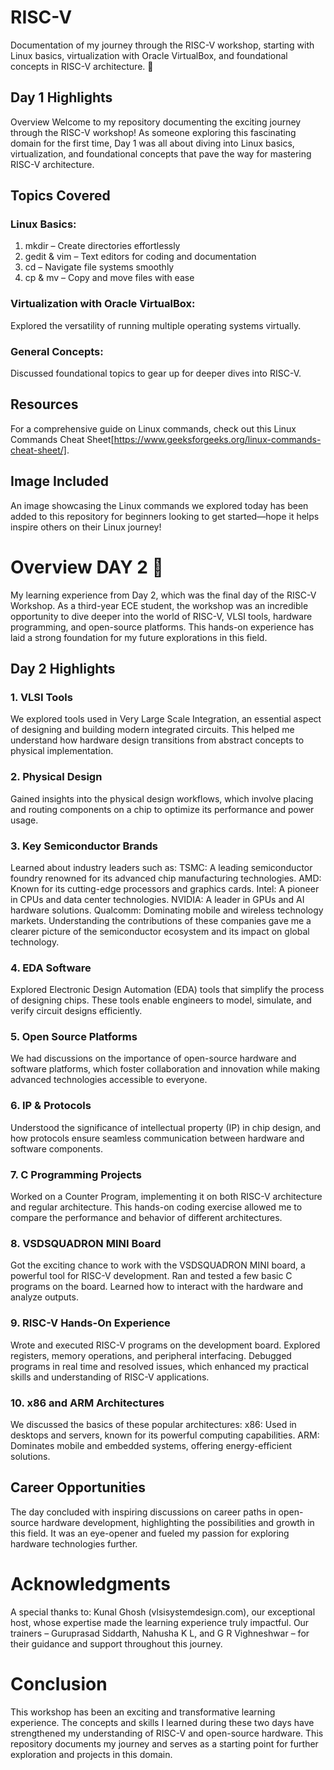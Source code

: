 # RISC-V
Documentation of my journey through the RISC-V workshop, starting with Linux basics, virtualization with Oracle VirtualBox, and foundational concepts in RISC-V architecture. 🚀

## Day 1 Highlights
Overview
Welcome to my repository documenting the exciting journey through the RISC-V workshop! As someone exploring this fascinating domain for the first time, Day 1 was all about diving into Linux basics, virtualization, and foundational concepts that pave the way for mastering RISC-V architecture.

## Topics Covered
### Linux Basics:
1. mkdir – Create directories effortlessly
2. gedit & vim – Text editors for coding and documentation
3. cd – Navigate file systems smoothly
4. cp & mv – Copy and move files with ease
### Virtualization with Oracle VirtualBox:
Explored the versatility of running multiple operating systems virtually.
### General Concepts:
Discussed foundational topics to gear up for deeper dives into RISC-V.

## Resources
For a comprehensive guide on Linux commands, check out this Linux Commands Cheat Sheet[https://www.geeksforgeeks.org/linux-commands-cheat-sheet/].

## Image Included
An image showcasing the Linux commands we explored today has been added to this repository for beginners looking to get started—hope it helps inspire others on their Linux journey!

# Overview DAY 2 🚀
My learning experience from Day 2, which was the final day of the RISC-V Workshop. As a third-year ECE student, the workshop was an incredible opportunity to dive deeper into the world of RISC-V, VLSI tools, hardware programming, and open-source platforms. This hands-on experience has laid a strong foundation for my future explorations in this field.

## Day 2 Highlights
### 1. VLSI Tools
We explored tools used in Very Large Scale Integration, an essential aspect of designing and building modern integrated circuits. This helped me understand how hardware design transitions from abstract concepts to physical implementation.
### 2. Physical Design
Gained insights into the physical design workflows, which involve placing and routing components on a chip to optimize its performance and power usage.
### 3. Key Semiconductor Brands
Learned about industry leaders such as:
  TSMC: A leading semiconductor foundry renowned for its advanced chip manufacturing technologies.
  AMD: Known for its cutting-edge processors and graphics cards.
  Intel: A pioneer in CPUs and data center technologies.
  NVIDIA: A leader in GPUs and AI hardware solutions.
  Qualcomm: Dominating mobile and wireless technology markets.
    Understanding the contributions of these companies gave me a clearer picture of the semiconductor ecosystem and its impact on global technology.
### 4. EDA Software
Explored Electronic Design Automation (EDA) tools that simplify the process of designing chips. These tools enable engineers to model, simulate, and verify circuit designs efficiently.
### 5. Open Source Platforms
We had discussions on the importance of open-source hardware and software platforms, which foster collaboration and innovation while making advanced technologies accessible to everyone.
### 6. IP & Protocols
Understood the significance of intellectual property (IP) in chip design, and how protocols ensure seamless communication between hardware and software components.
### 7. C Programming Projects
Worked on a Counter Program, implementing it on both RISC-V architecture and regular architecture. This hands-on coding exercise allowed me to compare the performance and behavior of different architectures.
### 8. VSDSQUADRON MINI Board
Got the exciting chance to work with the VSDSQUADRON MINI board, a powerful tool for RISC-V development.
Ran and tested a few basic C programs on the board.
Learned how to interact with the hardware and analyze outputs.
### 9. RISC-V Hands-On Experience
Wrote and executed RISC-V programs on the development board.
Explored registers, memory operations, and peripheral interfacing.
Debugged programs in real time and resolved issues, which enhanced my practical skills and understanding of RISC-V applications.
### 10. x86 and ARM Architectures
We discussed the basics of these popular architectures:
x86: Used in desktops and servers, known for its powerful computing capabilities.
ARM: Dominates mobile and embedded systems, offering energy-efficient solutions.

## Career Opportunities
The day concluded with inspiring discussions on career paths in open-source hardware development, highlighting the possibilities and growth in this field. It was an eye-opener and fueled my passion for exploring hardware technologies further.

# Acknowledgments
A special thanks to:
Kunal Ghosh (vlsisystemdesign.com), our exceptional host, whose expertise made the learning experience truly impactful.
Our trainers – Guruprasad Siddarth, Nahusha K L, and G R Vighneshwar – for their guidance and support throughout this journey.

# Conclusion
This workshop has been an exciting and transformative learning experience. The concepts and skills I learned during these two days have strengthened my understanding of RISC-V and open-source hardware. This repository documents my journey and serves as a starting point for further exploration and projects in this domain.
